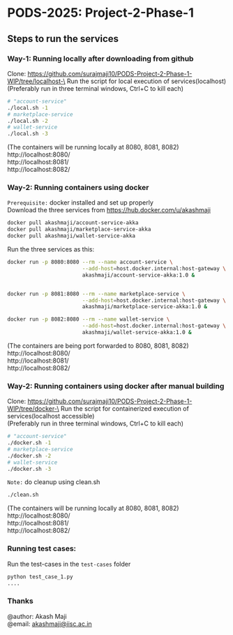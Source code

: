 # PODS-2025: Project-2-Phase-1

## Steps to run the services

### Way-1: Running locally after downloading from github
Clone: https://github.com/surajmaji10/PODS-Project-2-Phase-1-WIP/tree/localhost-\
Run the script for local execution of services(localhost)\
(Preferably run in three terminal windows, Ctrl+C to kill each)
```bash
# "account-service"
./local.sh -1
# marketplace-service
./local.sh -2
# wallet-service
./local.sh -3
```
(The containers will be running locally at 8080, 8081, 8082)\
http://localhost:8080/\
http://localhost:8081/\
http://localhost:8082/


### Way-2: Running containers using docker
`Prerequisite:` docker installed and set up properly\
Download the three services from https://hub.docker.com/u/akashmaji

```bash
docker pull akashmaji/account-service-akka
docker pull akashmaji/marketplace-service-akka
docker pull akashmaji/wallet-service-akka
```
Run the three services as this:
```bash
docker run -p 8080:8080 --rm --name account-service \
                        --add-host=host.docker.internal:host-gateway \
                        akashmaji/account-service-akka:1.0 &
```
```bash

docker run -p 8081:8080 --rm --name marketplace-service \
                        --add-host=host.docker.internal:host-gateway \
                        akashmaji/marketplace-service-akka:1.0 &
```
```bash
docker run -p 8082:8080 --rm --name wallet-service \
                        --add-host=host.docker.internal:host-gateway \
                        akashmaji/wallet-service-akka:1.0 &
```
(The containers are being port forwarded to 8080, 8081, 8082)\
http://localhost:8080/\
http://localhost:8081/\
http://localhost:8082/

### Way-2: Running containers using docker after manual building
Clone: https://github.com/surajmaji10/PODS-Project-2-Phase-1-WIP/tree/docker-\
Run the script for containerized execution of services(localhost accessible)\
(Preferably run in three terminal windows, Ctrl+C to kill each)
```bash
# "account-service"
./docker.sh -1
# marketplace-service
./docker.sh -2
# wallet-service
./docker.sh -3
```
`Note:` do cleanup using clean.sh
```bash
./clean.sh
```
(The containers will be running locally at 8080, 8081, 8082)\
http://localhost:8080/\
http://localhost:8081/\
http://localhost:8082/

### Running test cases:
Run the test-cases in the `test-cases` folder
```python
python test_case_1.py
....
```

### Thanks
@author: Akash Maji\
@email: akashmaji@iisc.ac.in


